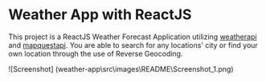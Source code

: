 # Weather App with ReactJS

This project is a ReactJS Weather Forecast Application utilizing [weatherapi](https://www.weatherapi.com/) and [mapquestapi](https://developer.mapquest.com/). You are able to search for any locations' city or find your own location through the use of Reverse Geocoding.

![Screenshot] (weather-app\src\images\README\Screenshot_1.png)
